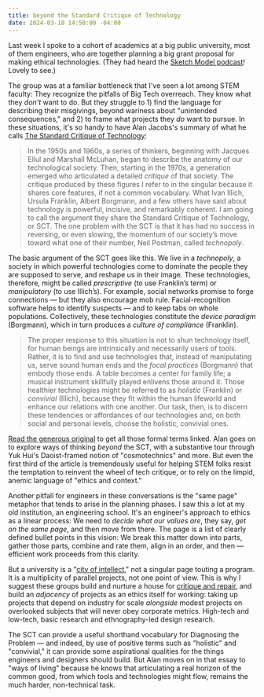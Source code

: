 ```yaml
---
title: beyond the Standard Critique of Technology
date: 2024-03-18 14:50:00 -04:00
---
```


Last week I spoke to a cohort of academics at a big public university, most of them engineers, who are together planning a big grant proposal for making ethical technologies. (They had heard the [Sketch Model podcast](https://open.spotify.com/show/7k84pjLtVVssV1bWzT6Bxv)! Lovely to see.) 

The group was at a familiar bottleneck that I've seen a lot among STEM faculty: They recognize the pitfalls of Big Tech overreach. They know what they *don't* want to do. But they struggle to 1) find the language for describing their misgivings, beyond wariness about "unintended consequences," and 2) to frame what projects they *do* want to pursue. In these situations, it's so handy to have Alan Jacobs's summary of what he calls [The Standard Critique of Technology](https://www.thenewatlantis.com/publications/from-tech-critique-to-ways-of-living):

>In the 1950s and 1960s, a series of thinkers, beginning with Jacques Ellul and Marshall McLuhan, began to describe the anatomy of our technological society. Then, starting in the 1970s, a generation emerged who articulated a detailed *critique* of that society. The critique produced by these figures I refer to in the singular because it shares core features, if not a common vocabulary. What Ivan Illich, Ursula Franklin, Albert Borgmann, and a few others have said about technology is powerful, incisive, and remarkably coherent. I am going to call the argument they share the Standard Critique of Technology, or SCT. The one problem with the SCT is that it has had no success in reversing, or even slowing, the momentum of our society’s move toward what one of their number, Neil Postman, called *technopoly*.
>
The basic argument of the SCT goes like this. We live in a *technopoly*, a society in which powerful technologies come to dominate the people they are supposed to serve, and reshape us in their image. These technologies, therefore, might be called *prescriptive* (to use Franklin’s term) or *manipulatory* (to use Illich’s). For example, social networks promise to forge connections — but they also encourage mob rule. Facial-recognition software helps to identify suspects — and to keep tabs on whole populations. Collectively, these technologies constitute the *device paradigm* (Borgmann), which in turn produces a *culture of compliance* (Franklin).
>
>The proper response to this situation is not to shun technology itself, for human beings are intrinsically and necessarily users of tools. Rather, it is to find and use technologies that, instead of manipulating us, serve sound human ends and the *focal practices* (Borgmann) that embody those ends. A table becomes a center for family life; a musical instrument skillfully played enlivens those around it. Those healthier technologies might be referred to as *holistic* (Franklin) or *convivial* (Illich), because they fit within the human lifeworld and enhance our relations with one another. Our task, then, is to discern these tendencies or affordances of our technologies and, on both social and personal levels, choose the holistic, convivial ones.

[Read the generous original](https://www.thenewatlantis.com/publications/from-tech-critique-to-ways-of-living) to get all those formal terms linked. Alan goes on to explore ways of thinking *beyond* the SCT, with a substantive tour through Yuk Hui's Daoist-framed notion of "cosmotechnics" and more. But even the first third of the article is tremendously useful for helping STEM folks resist the temptation to reinvent the wheel of tech critique, or to rely on the limpid, anemic language of "ethics and context."

Another pitfall for engineers in these conversations is the "same page" metaphor that tends to arise in the planning phases. I saw this a lot at my old institution, an engineering school. It's an engineer's approach to ethics as a linear process: We need to *decide what our values are*, they say, *get on the same page*, and then move from there. The page is a list of clearly defined bullet points in this vision: We break this matter down into parts, gather those parts, combine and rate them, align in an order, and then — efficient work proceeds from this clarity. 

But a university is a "[city of intellect](https://www.cambridge.org/core/books/city-of-intellect/EA9991451DD841F58A715BCF10532D4C#fndtn-information)," not a singular page touting a program. It is a multiplicity of parallel projects, not one point of view. This is why I suggest these groups build and nurture a house for [critique and repair](https://sarahendren.substack.com/p/critique-and-repair-in-the-lab), and build an *adjacency* of projects as an ethics itself for working: taking up projects that depend on industry for scale *alongside* modest projects on overlooked subjects that will never obey corporate metrics. High-tech and low-tech, basic research and ethnography-led design research. 

The SCT can provide a useful shorthand vocabulary for Diagnosing the Problem — and indeed, by use of positive terms such as "holistic" and "convivial," it can provide some aspirational qualities for the things engineers and designers should build. But Alan moves on in that essay to "ways of living" because he knows that articulating a real horizon of the common good, from which tools and technologies might flow, remains the much harder, non-technical task.